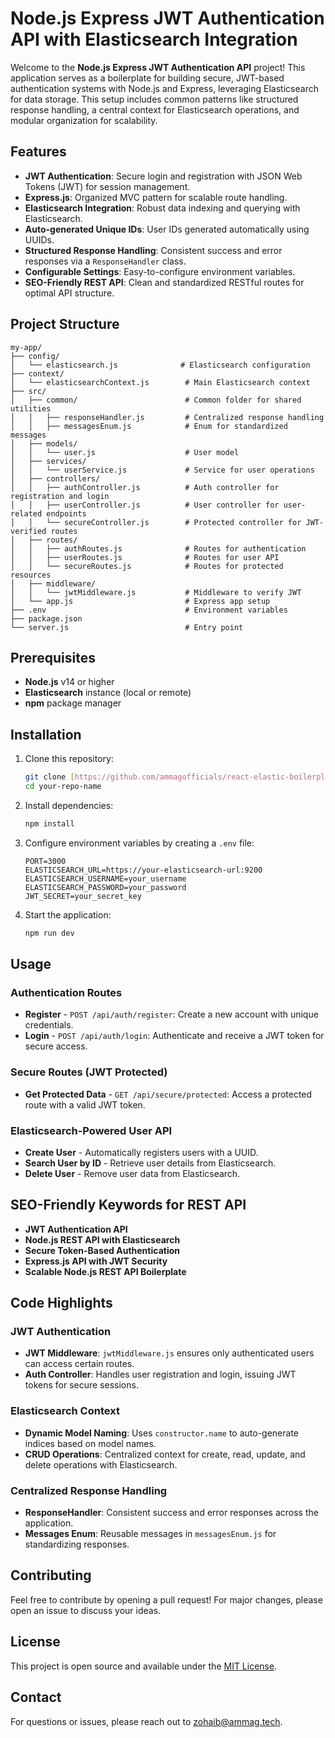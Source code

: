 # Node.js Express JWT Authentication API with Elasticsearch Integration

Welcome to the **Node.js Express JWT Authentication API** project! This application serves as a boilerplate for building secure, JWT-based authentication systems with Node.js and Express, leveraging Elasticsearch for data storage. This setup includes common patterns like structured response handling, a central context for Elasticsearch operations, and modular organization for scalability.

## Features

- **JWT Authentication**: Secure login and registration with JSON Web Tokens (JWT) for session management.
- **Express.js**: Organized MVC pattern for scalable route handling.
- **Elasticsearch Integration**: Robust data indexing and querying with Elasticsearch.
- **Auto-generated Unique IDs**: User IDs generated automatically using UUIDs.
- **Structured Response Handling**: Consistent success and error responses via a `ResponseHandler` class.
- **Configurable Settings**: Easy-to-configure environment variables.
- **SEO-Friendly REST API**: Clean and standardized RESTful routes for optimal API structure.

## Project Structure

```
my-app/
├── config/
│   └── elasticsearch.js              # Elasticsearch configuration
├── context/
│   └── elasticsearchContext.js        # Main Elasticsearch context
├── src/
│   ├── common/                        # Common folder for shared utilities
│   │   ├── responseHandler.js         # Centralized response handling
│   │   ├── messagesEnum.js            # Enum for standardized messages
│   ├── models/
│   │   └── user.js                    # User model
│   ├── services/
│   │   └── userService.js             # Service for user operations
│   ├── controllers/
│   │   ├── authController.js          # Auth controller for registration and login
│   │   ├── userController.js          # User controller for user-related endpoints
│   │   └── secureController.js        # Protected controller for JWT-verified routes
│   ├── routes/
│   │   ├── authRoutes.js              # Routes for authentication
│   │   ├── userRoutes.js              # Routes for user API
│   │   └── secureRoutes.js            # Routes for protected resources
│   ├── middleware/
│   │   └── jwtMiddleware.js           # Middleware to verify JWT
│   └── app.js                         # Express app setup
├── .env                               # Environment variables
├── package.json
└── server.js                          # Entry point
```

## Prerequisites

- **Node.js** v14 or higher
- **Elasticsearch** instance (local or remote)
- **npm** package manager

## Installation

1. Clone this repository:
   ```bash
   git clone [https://github.com/ammagofficials/react-elastic-boilerplate.git](https://github.com/ammagofficials/react-elastic-boilerplate.git)
   cd your-repo-name
   ```

2. Install dependencies:
   ```bash
   npm install
   ```

3. Configure environment variables by creating a `.env` file:
   ```env
   PORT=3000
   ELASTICSEARCH_URL=https://your-elasticsearch-url:9200
   ELASTICSEARCH_USERNAME=your_username
   ELASTICSEARCH_PASSWORD=your_password
   JWT_SECRET=your_secret_key
   ```

4. Start the application:
   ```bash
   npm run dev
   ```

## Usage

### Authentication Routes

- **Register** - `POST /api/auth/register`: Create a new account with unique credentials.
- **Login** - `POST /api/auth/login`: Authenticate and receive a JWT token for secure access.

### Secure Routes (JWT Protected)

- **Get Protected Data** - `GET /api/secure/protected`: Access a protected route with a valid JWT token.

### Elasticsearch-Powered User API

- **Create User** - Automatically registers users with a UUID.
- **Search User by ID** - Retrieve user details from Elasticsearch.
- **Delete User** - Remove user data from Elasticsearch.

## SEO-Friendly Keywords for REST API

- **JWT Authentication API**
- **Node.js REST API with Elasticsearch**
- **Secure Token-Based Authentication**
- **Express.js API with JWT Security**
- **Scalable Node.js REST API Boilerplate**

## Code Highlights

### JWT Authentication

- **JWT Middleware**: `jwtMiddleware.js` ensures only authenticated users can access certain routes.
- **Auth Controller**: Handles user registration and login, issuing JWT tokens for secure sessions.

### Elasticsearch Context

- **Dynamic Model Naming**: Uses `constructor.name` to auto-generate indices based on model names.
- **CRUD Operations**: Centralized context for create, read, update, and delete operations with Elasticsearch.

### Centralized Response Handling

- **ResponseHandler**: Consistent success and error responses across the application.
- **Messages Enum**: Reusable messages in `messagesEnum.js` for standardizing responses.

## Contributing

Feel free to contribute by opening a pull request! For major changes, please open an issue to discuss your ideas.

## License

This project is open source and available under the [MIT License](LICENSE).

## Contact

For questions or issues, please reach out to [zohaib@ammag.tech](mailto:zohaib@ammag.tech).
